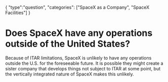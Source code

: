 {
    "type":"question",
    "categories": ["SpaceX as a Company", "SpaceX Facilities"]
}

# Does SpaceX have any operations outside of the United States?

Because of ITAR limitations, SpaceX is unlikely to have any operations outside the U.S. for the foreseeable future. It is possible they might create a sister company that develops things not subject to ITAR at some point, but the vertically integrated nature of SpaceX makes this unlikely.
